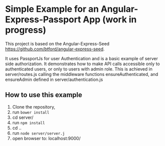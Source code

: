 # Simple Example for an Angular-Express-Passport App (work in progress)

This project is based on the Angular-Express-Seed https://github.com/btford/angular-express-seed.

It uses PassportJs for user Authentication and is a basic example of server side authorization. It demonstrates how to make API calls accessible only to authenticated users, or only to users with admin role. This is achieved in server/routes.js calling the middleware functions ensureAuthenticated, and ensureAdmin defined in server/authentication.js

## How to use this example

1. Clone the repository,
2. run `bower install` 
3. cd server/ 
4. run `npm install`
5. cd ..
6. run `node server/server.j`
7. open browser to: localhost:9000/


    
